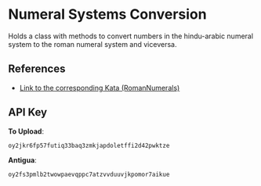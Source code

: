 # Numeral Systems Conversion

Holds a class with methods to convert numbers in the hindu-arabic numeral system to the roman numeral system and viceversa.

## References

- [Link to the corresponding Kata (RomanNumerals)](http://codingdojo.org/kata/RomanNumerals/)

## API Key

**To Upload**:
```
oy2jkr6fp57futiq33baq3zmkjapdoletffi2d42pwktze
```

**Antigua**:

```
oy2fs3pmlb2twowpaevqppc7atzvvduuvjkpomor7aikue
```
